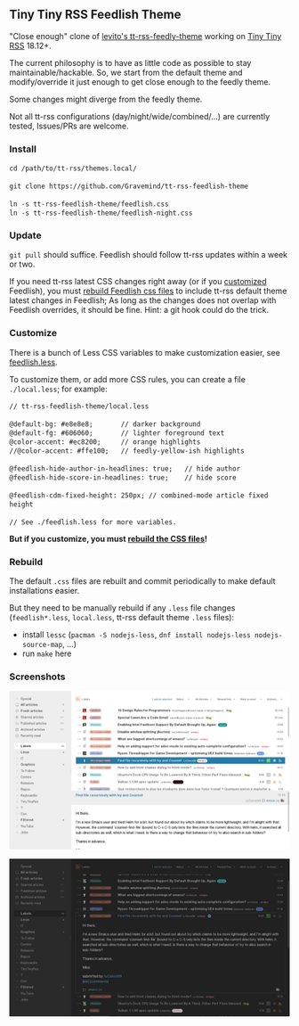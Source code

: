 ## Tiny Tiny RSS Feedlish Theme

"Close enough" clone of [levito's tt-rss-feedly-theme](https://github.com/levito/tt-rss-feedly-theme) working on
[Tiny Tiny RSS](https://tt-rss.org/) 18.12+.

The current philosophy is to have as little code as possible to stay
maintainable/hackable. So, we start from the default theme and modify/override
it just enough to get close enough to the feedly theme.

Some changes might diverge from the feedly theme.

Not all tt-rss configurations (day/night/wide/combined/...) are currently
tested, Issues/PRs are welcome.

### Install

```
cd /path/to/tt-rss/themes.local/

git clone https://github.com/Gravemind/tt-rss-feedlish-theme

ln -s tt-rss-feedlish-theme/feedlish.css
ln -s tt-rss-feedlish-theme/feedlish-night.css
```

### Update

`git pull` should suffice. Feedlish should follow tt-rss updates within a week or
two.

If you need tt-rss latest CSS changes right away (or if you
[customized](#customize) Feedlish), you must [rebuild Feedlish css
files](#rebuild) to include tt-rss default theme latest changes in Feedlish; As
long as the changes does not overlap with Feedlish overrides, it should be
fine. Hint: a git hook could do the trick.

### Customize

There is a bunch of Less CSS variables to make customization easier, see
[feedlish.less](feedlish.less).

To customize them, or add more CSS rules, you can create a file `./local.less`;
for example:

```less
// tt-rss-feedlish-theme/local.less

@default-bg: #e8e8e8;       // darker background
@default-fg: #606060;       // lighter foreground text
@color-accent: #ec8200;     // orange highlights
//@color-accent: #ffe100;   // feedly-yellow-ish highlights

@feedlish-hide-author-in-headlines: true;   // hide author
@feedlish-hide-score-in-headlines: true;    // hide score

@feedlish-cdm-fixed-height: 250px; // combined-mode article fixed height

// See ./feedlish.less for more variables.

```

**But if you customize, you must [rebuild the CSS files](#Rebuild)!**

### Rebuild

The default `.css` files are rebuilt and commit periodically to make default
installations easier.

But they need to be manually rebuild if any `.less` file changes
(`feedlish*.less`, `local.less`, tt-rss default theme `.less` files):

- install `lessc` (`pacman -S nodejs-less`, `dnf install nodejs-less nodejs-source-map`, ...)
- run `make` here

### Screenshots

![feedlish](./screenshots/feedlish.png)

![feedlish-night](./screenshots/feedlish-night.png)
